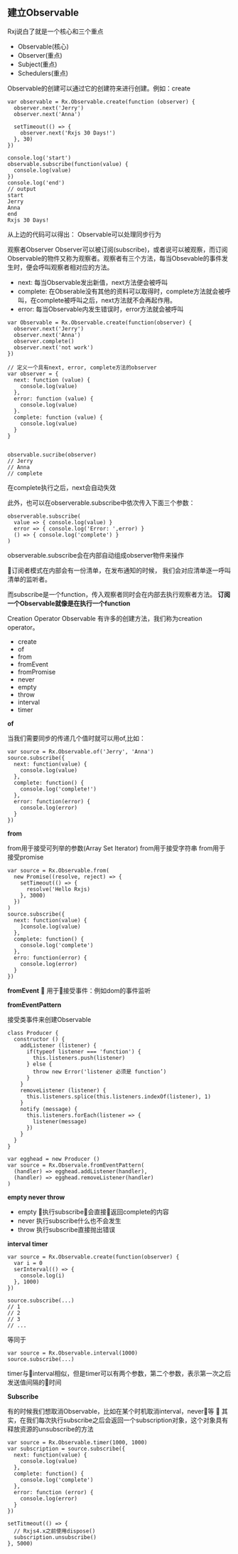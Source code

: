 ## 建立Observable
Rxj说白了就是一个核心和三个重点
* Observable(核心)
* Observer(重点)
* Subject(重点)
* Schedulers(重点)

Observable的创建可以通过它的创建符来进行创建。例如：create

~~~
var observable = Rx.Observable.create(function (observer) {
  observer.next('Jerry')
  observer.next('Anna')

  setTimeout(() => {
    observer.next('Rxjs 30 Days!')
  }, 30)
})

console.log('start')
observable.subscribe(function(value) {
  console.log(value)
})
console.log('end')
// output
start
Jerry
Anna
end
Rxjs 30 Days!
~~~
从上边的代码可以得出： Observable可以处理同步行为

观察者Observer
Observer可以被订阅(subscribe)，或者说可以被观察，而订阅Observable的物件又称为观察者。观察者有三个方法，每当Obsevable的事件发生时，便会呼叫观察者相对应的方法。
* next: 每当Observable发出新值，next方法便会被呼叫
* complete: 在Obserable没有其他的资料可以取得时，complete方法就会被呼叫，在complete被呼叫之后，next方法就不会再起作用。
* error: 每当Observable内发生错误时，error方法就会被呼叫
~~~
var Observable = Rx.Observable.create(function(observer) {
  observer.next('Jerry')
  observer.next('Anna')
  observer.complete()
  observer.next('not work')
})

// 定义一个具有next, error, complete方法的observer
var observer = {
  next: function (value) {
    console.log(value)
  },
  error: function (value) {
    console.log(value)
  }.
  complete: function (value) {
    console.log(value)
  }
}


observable.sucribe(observer)
// Jerry
// Anna
// complete
~~~

在complete执行之后，next会自动失效

此外，也可以在observerable.subscribe中依次传入下面三个参数：
~~~
observerable.subscribe(
  value => { console.log(value) }
  error => { console.log('Error: ',error) }
  () => { console.log('complete') }
)
~~~
observerable.subscribe会在内部自动组成observer物件来操作

订阅者模式在内部会有一份清单，在发布通知的时候， 我们会对应清单逐一呼叫清单的监听者。

而subscribe是一个function，传入观察者同时会在内部去执行观察者方法。
**订阅一个Observable就像是在执行一个function**

Creation Operator
Observable 有许多的创建方法，我们称为creation operator。
* create
* of
* from
* fromEvent
* fromPromise
* never
* empty
* throw
* interval
* timer

**of**

当我们需要同步的传递几个值时就可以用of,比如：
~~~
var source = Rx.Observable.of('Jerry', 'Anna')
source.subscribe({
  next: function(value) {
    console.log(value)
  },
  complete: function() {
    console.log('complete!')
  },
  error: function(error) {
    console.log(error)
  }
})
~~~

**from**

from用于接受可列举的参数(Array Set Iterator)
from用于接受字符串
from用于接受promise
~~~
var source = Rx.Observable.from(
  new Promise((resolve, reject) => {
    setTimeout(() => {
      resolve('Hello Rxjs)
    }, 3000)
  })
)
source.subscribe({
  next: function(value) {
    ]console.log(value)
  },
  complete: function() {
    console.log('complete')
  },
  erro: function(error) {
    console.log(error)
  }
})
~~~

**fromEvent**

用于接受事件：例如dom的事件监听

**fromEventPattern**

接受类事件来创建Observable
~~~
class Producer {
  constructor () {
    addListener (listener) {
      if(typeof listener === 'function') {
        this.listeners.push(listener)
      } else {
        throw new Error('listener 必须是 function’)
      }
    }
    removeListener (listener) {
      this.listeners.splice(this.listeners.indexOf(listener), 1)
    }
    notify (message) {
      this.listeners.forEach(listener => {
        listener(message)
      })
    }
  }
}

var egghead = new Producer ()
var source = Rx.Observale.fromEventPattern(
  (handler) => egghead.addListener(handler),
  (handler) => egghead.removeListener(handler)
)
~~~

**empty never throw**

* empty 执行subscribe会直接返回complete的内容
* never 执行subscribe什么也不会发生
* throw 执行subscribe直接抛出错误

**interval timer**

~~~
var source = Rx.Observable.create(function(observer) {
  var i = 0
  serInterval(() => {
    console.log(i)
  }, 1000)
})

source.subscribe(...)
// 1
// 2
// 3
// ...
~~~
等同于
~~~
var source = Rx.Observable.interval(1000)
source.subscribe(...)
~~~
timer与interval相似，但是timer可以有两个参数，第二个参数，表示第一次之后发送值间隔的时间

**Subscribe**

有的时候我们想取消Observable，比如在某个时机取消interval，never等

其实，在我们每次执行subscribe之后会返回一个subscription对象，这个对象具有释放资源的unsubscribe的方法
~~~
var source = Rx.Observable.timer(1000, 1000)
var subscription = source.subscribe({
  next: function(value) {
    console.log(value)
  },
  complete: function() {
    console.log('complete')
  },
  error: function (error) {
    console.log(error)
  }
})

setTitmeout(() => {
  // Rxjs4.x之前使用dispose()
  subscription.unsubscribe()
}, 5000)
~~~
